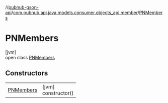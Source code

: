 //[pubnub-gson-api](../../../index.md)/[com.pubnub.api.java.models.consumer.objects_api.member](../index.md)/[PNMembers](index.md)

# PNMembers

[jvm]\
open class [PNMembers](index.md)

## Constructors

| | |
|---|---|
| [PNMembers](-p-n-members.md) | [jvm]<br>constructor() |

